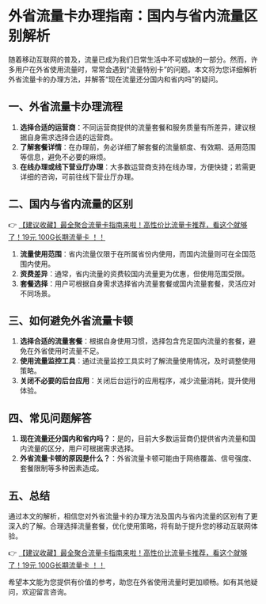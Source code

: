 # 外省流量卡办理指南：国内与省内流量区别解析

随着移动互联网的普及，流量已成为我们日常生活中不可或缺的一部分。然而，许多用户在外省使用流量时，常常会遇到“流量特别卡”的问题。本文将为您详细解析外省流量卡的办理方法，并解答“现在流量还分国内和省内吗”的疑问。

## 一、外省流量卡办理流程

1. **选择合适的运营商**：不同运营商提供的流量套餐和服务质量有所差异，建议根据自身需求选择合适的运营商。
2. **了解套餐详情**：在办理前，务必详细了解套餐的流量额度、有效期、适用范围等信息，避免不必要的麻烦。
3. **在线办理或线下营业厅办理**：大多数运营商支持在线办理，方便快捷；若需更详细的咨询，可前往线下营业厅办理。

## 二、国内与省内流量的区别

👉 [【建议收藏】最全聚合流量卡指南来啦！高性价比流量卡推荐，看这个就够了！19元 100G长期流量卡 ！！](https://bit.ly/Liuliangka)

1. **流量使用范围**：省内流量仅限于在所属省份内使用，而国内流量则可在全国范围内使用。
2. **资费差异**：通常，省内流量的资费较国内流量更为优惠，但使用范围受限。
3. **套餐选择**：用户可根据自身需求选择省内流量套餐或国内流量套餐，灵活应对不同场景。

## 三、如何避免外省流量卡顿

1. **选择合适的流量套餐**：根据自身使用习惯，选择包含充足国内流量的套餐，避免在外省使用时流量不足。
2. **使用流量监控工具**：通过流量监控工具实时了解流量使用情况，及时调整使用策略。
3. **关闭不必要的后台应用**：关闭后台运行的应用程序，减少流量消耗，提升使用体验。

## 四、常见问题解答

1. **现在流量还分国内和省内吗？**：是的，目前大多数运营商仍提供省内流量和国内流量的区分，用户可根据需求选择。
2. **外省流量卡顿的原因是什么？**：外省流量卡顿可能由于网络覆盖、信号强度、套餐限制等多种因素造成。

## 五、总结

通过本文的解析，相信您对外省流量卡的办理方法及国内与省内流量的区别有了更深入的了解。合理选择流量套餐，优化使用策略，将有助于提升您的移动互联网体验。

👉 [【建议收藏】最全聚合流量卡指南来啦！高性价比流量卡推荐，看这个就够了！19元 100G长期流量卡 ！！](https://bit.ly/Liuliangka)

希望本文能为您提供有价值的参考，助您在外省使用流量时更加顺畅。如有其他疑问，欢迎留言咨询。